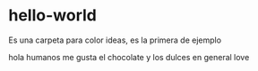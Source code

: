 # hello-world
Es una carpeta para color ideas, es la primera de ejemplo

hola humanos
me gusta el chocolate y los dulces en general
love 
